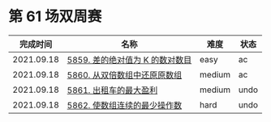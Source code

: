 # 第 61 场双周赛

**完成时间**|**名称**|**难度**|**状态**
------------|--------|--------|-------
2021.09.18|[5859. 差的绝对值为 K 的数对数目](./5859.%20差的绝对值为%20K%20的数对数目)|easy|ac
2021.09.18|[5860. 从双倍数组中还原原数组](./5860.%20从双倍数组中还原原数组)|medium|ac
2021.09.18|[5861. 出租车的最大盈利](./5861.%20K%20出租车的最大盈利)|medium|undo
2021.09.18|[5862. 使数组连续的最少操作数](./5862.%20使数组连续的最少操作数)|hard|undo
